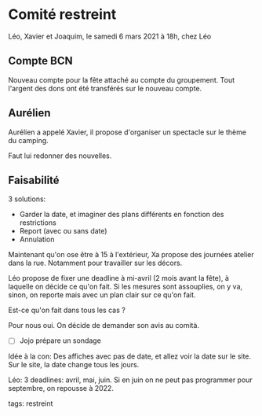 # Comité restreint

Léo, Xavier et Joaquim, le samedi 6 mars 2021 à 18h, chez Léo

## Compte BCN

Nouveau compte pour la fête attaché au compte du groupement. Tout l'argent des dons ont été transférés sur le nouveau compte.

## Aurélien

Aurélien a appelé Xavier, il propose d'organiser un spectacle sur le thème du camping.

Faut lui redonner des nouvelles.


## Faisabilité

3 solutions:
* Garder la date, et imaginer des plans différents en fonction des restrictions
* Report (avec ou sans date)
* Annulation

Maintenant qu'on ose être à 15 à l'extérieur, Xa propose des journées atelier dans la rue. Notamment pour travailler sur les décors.

Léo propose de fixer une deadline à mi-avril (2 mois avant la fête), à laquelle on décide ce qu'on fait. Si les mesures sont assouplies, on y va, sinon, on reporte mais avec un plan clair sur ce qu'on fait.

Est-ce qu'on fait dans tous les cas ?

Pour nous oui. On décide de demander son avis au comità.

- [ ] Jojo prépare un sondage

Idée à la con: Des affiches avec pas de date, et allez voir la date sur le site. Sur le site, la date change tous les jours.

Léo: 3 deadlines: avril, mai, juin. Si en juin on ne peut pas programmer pour septembre, on repousse à 2022.


tags: restreint